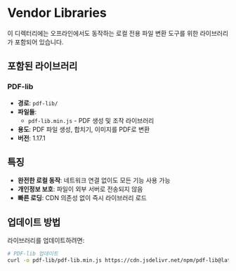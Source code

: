 # Vendor Libraries

이 디렉터리에는 오프라인에서도 동작하는 로컬 전용 파일 변환 도구를 위한 라이브러리가 포함되어 있습니다.

## 포함된 라이브러리

### PDF-lib 
- **경로**: `pdf-lib/`
- **파일들**:
  - `pdf-lib.min.js` - PDF 생성 및 조작 라이브러리
- **용도**: PDF 파일 생성, 합치기, 이미지를 PDF로 변환
- **버전**: 1.17.1

## 특징

- **완전한 로컬 동작**: 네트워크 연결 없이도 모든 기능 사용 가능
- **개인정보 보호**: 파일이 외부 서버로 전송되지 않음
- **빠른 로딩**: CDN 의존성 없이 즉시 라이브러리 로드

## 업데이트 방법

라이브러리를 업데이트하려면:

```bash
# PDF-lib 업데이트  
curl -o pdf-lib/pdf-lib.min.js https://cdn.jsdelivr.net/npm/pdf-lib@latest/dist/pdf-lib.min.js
```